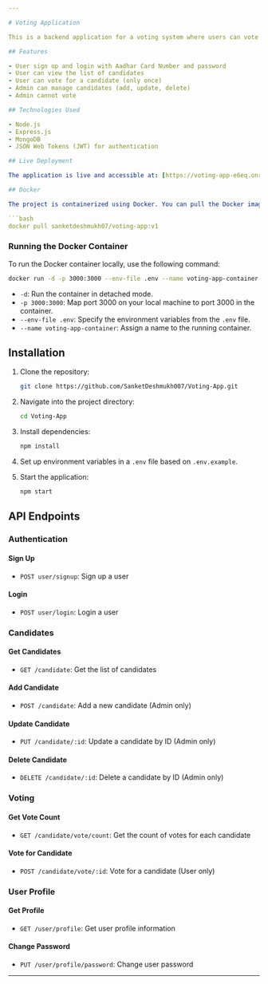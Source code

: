 ```yaml
---

# Voting Application

This is a backend application for a voting system where users can vote for candidates. It provides functionalities for user authentication, candidate management, and voting.

## Features

- User sign up and login with Aadhar Card Number and password
- User can view the list of candidates
- User can vote for a candidate (only once)
- Admin can manage candidates (add, update, delete)
- Admin cannot vote

## Technologies Used

- Node.js
- Express.js
- MongoDB
- JSON Web Tokens (JWT) for authentication

## Live Deployment

The application is live and accessible at: [https://voting-app-e6eq.onrender.com](https://voting-app-e6eq.onrender.com)

## Docker

The project is containerized using Docker. You can pull the Docker image from Docker Hub using the following command:

```bash
docker pull sanketdeshmukh07/voting-app:v1
```

### Running the Docker Container

To run the Docker container locally, use the following command:

```bash
docker run -d -p 3000:3000 --env-file .env --name voting-app-container sanketdeshmukh07/voting-app:v1
```

- `-d`: Run the container in detached mode.
- `-p 3000:3000`: Map port 3000 on your local machine to port 3000 in the container.
- `--env-file .env`: Specify the environment variables from the `.env` file.
- `--name voting-app-container`: Assign a name to the running container.

## Installation

1. Clone the repository:

   ```bash
   git clone https://github.com/SanketDeshmukh007/Voting-App.git
   ```

2. Navigate into the project directory:

   ```bash
   cd Voting-App
   ```

3. Install dependencies:

   ```bash
   npm install
   ```

4. Set up environment variables in a `.env` file based on `.env.example`.

5. Start the application:

   ```bash
   npm start
   ```

## API Endpoints

### Authentication

#### Sign Up
- `POST user/signup`: Sign up a user

#### Login
- `POST user/login`: Login a user

### Candidates

#### Get Candidates
- `GET /candidate`: Get the list of candidates

#### Add Candidate
- `POST /candidate`: Add a new candidate (Admin only)

#### Update Candidate
- `PUT /candidate/:id`: Update a candidate by ID (Admin only)

#### Delete Candidate
- `DELETE /candidate/:id`: Delete a candidate by ID (Admin only)

### Voting

#### Get Vote Count
- `GET /candidate/vote/count`: Get the count of votes for each candidate

#### Vote for Candidate
- `POST /candidate/vote/:id`: Vote for a candidate (User only)

### User Profile

#### Get Profile
- `GET /user/profile`: Get user profile information

#### Change Password
- `PUT /user/profile/password`: Change user password

---
```

